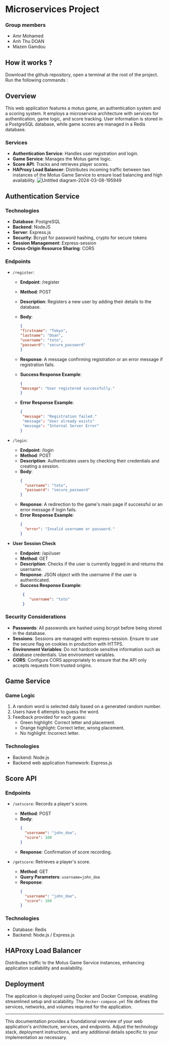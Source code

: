 # Microservices Project
### Group members
- Amr Mohamed
- Anh Thu DOAN
- Mazen Gamdou

## How it works ?
Download the github repository, open a terminal at the root of the project. Run the following commands :

## Overview

This web application features a motus game, an authentication system and a scoring system. It employs a microservice architecture with services for authentication, game logic, and score tracking. User information is stored in a PostgreSQL database, while game scores are managed in a Redis database.

### Services

- **Authentication Service**: Handles user registration and login.
- **Game Service**: Manages the Motus game logic.
- **Score API**: Tracks and retrieves player scores.
- **HAProxy Load Balancer**: Distributes incoming traffic between two instances of the Motus Game Service to ensure load balancing and high availability.
![Untitled diagram-2024-03-08-195949](https://github.com/mazen-gamdou/Microservices_Project/assets/67543487/af6135a4-0c20-4a4f-9ef1-c098f340ce64)

## Authentication Service

### Technologies

- **Database**: PostgreSQL
- **Backend**: NodeJS
- **Server**: Express.js
- **Security**: Bcrypt for password hashing, crypto for secure tokens
- **Session Management**: Express-session
- **Cross-Origin Resource Sharing**: CORS

### Endpoints

- `/register`: 
  - **Endpoint**: /register 
  - **Method**: POST
  - **Description**: Registers a new user by adding their details to the database.
  - **Body**: 
      ```json
    {
      "firstname": "Tokyo",
      "lastname": "Doan",
      "username": "toto",
      "password": "secure_password"
    }
    ```
  - **Response**:  A message confirming registration or an error message if registration fails.
  - **Success Response Example**:
     ```json
    {
     "message": "User registered successfully."
    }
    ```

  - **Error Response Example**:
    ```json
    {
     "message": "Registration failed."
     "message": "User already exists"
     "message": "Internal Server Error"
    }
    ```
- `/login`: 
  - **Endpoint**: /login
  - **Method**: POST
  - **Description**: Authenticates users by checking their credentials and creating a session.
  - **Body**: 
    ```json
    {
      "username": "toto",
      "password": "secure_password"
    }
    ```
  - **Response**: A redirection to the game's main page if successful or an error message if login fails.
  - **Error Response Example**:
    ```json
    {
      "error": "Invalid username or password."
    }
    ```
- **User Session Check**
  
  - **Endpoint**: /api/user
  - **Method**: GET
  - **Description**: Checks if the user is currently logged in and returns the username.
  - **Response**: JSON object with the username if the user is authenticated.
  - **Success Response Example**:
    ```json
     {
        "username": "toto"
     }
     ```
### Security Considerations

- **Passwords**: All passwords are hashed using bcrypt before being stored in the database.
- **Sessions**: Sessions are managed with express-session. Ensure to use the secure flag on cookies in production with HTTPS.
- **Environment Variables**: Do not hardcode sensitive information such as database credentials. Use environment variables.
- **CORS**: Configure CORS appropriately to ensure that the API only accepts requests from trusted origins.

## Game Service

### Game Logic

1. A random word is selected daily based on a generated random number.
2. Users have 6 attempts to guess the word.
3. Feedback provided for each guess:
   - Green highlight: Correct letter and placement.
   - Orange highlight: Correct letter, wrong placement.
   - No highlight: Incorrect letter.

### Technologies

- Backend: Node.js
- Backend web application framework: Express.js

## Score API

### Endpoints

- `/setscore`: Records a player's score.
  - **Method**: POST
  - **Body**:
    ```json
    {
      "username": "john_doe",
      "score": 100
    }
    ```
  - **Response**: Confirmation of score recording.

- `/getscore`: Retrieves a player's score.
  - **Method**: GET
  - **Query Parameters**: `username=john_doe`
  - **Response**:
    ```json
    {
      "username": "john_doe",
      "score": 100
    }
    ```

### Technologies

- Database: Redis
- Backend: Node.js / Express.js

## HAProxy Load Balancer

Distributes traffic to the Motus Game Service instances, enhancing application scalability and availability.


## Deployment

The application is deployed using Docker and Docker Compose, enabling streamlined setup and scalability. The `docker-compose.yml` file defines the services, networks, and volumes required for the application.

---

This documentation provides a foundational overview of your web application's architecture, services, and endpoints. Adjust the technology stack, deployment instructions, and any additional details specific to your implementation as necessary.
